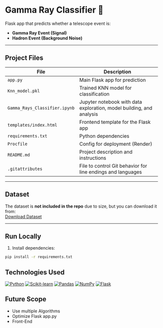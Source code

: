 # Gamma Ray Classifier 🚀

Flask app that predicts whether a telescope event is:  
- **Gamma Ray Event (Signal)**  
- **Hadron Event (Background Noise)**  

---

## Project Files

| File | Description |
|------|-------------|
| `app.py` | Main Flask app for prediction |
| `Knn_model.pkl` | Trained KNN model for classification |
| `Gamma_Rays_Classifier.ipynb` | Jupyter notebook with data exploration, model building, and analysis |
| `templates/index.html` | Frontend template for the Flask app |
| `requirements.txt` | Python dependencies |
| `Procfile` | Config for deployment (Render) |
| `README.md` | Project description and instructions |
| `.gitattributes` | File to control Git behavior for line endings and languages |

---

## Dataset

The dataset is **not included in the repo** due to size, but you can download it from:  
[Download Dataset](https://archive.ics.uci.edu/dataset/159/magic+gamma+telescope)

---

## Run Locally

1. Install dependencies:
```bash
pip install -r requirements.txt
```
## Technologies Used

[![Python](https://forthebadge.com/images/badges/made-with-python.svg)](https://www.python.org/)
[![Scikit-learn](https://img.shields.io/badge/scikit--learn-ff9900?style=for-the-badge&logo=scikit-learn&logoColor=white)](https://scikit-learn.org/)
[![Pandas](https://img.shields.io/badge/pandas-150458?style=for-the-badge&logo=pandas&logoColor=white)](https://pandas.pydata.org/)
[![NumPy](https://img.shields.io/badge/numpy-013243?style=for-the-badge&logo=numpy&logoColor=white)](https://numpy.org/)
[![Flask](https://img.shields.io/badge/flask-000000?style=for-the-badge&logo=flask&logoColor=white)](https://flask.palletsprojects.com/)


## Future Scope
- Use multiple Algorithms
- Optimize Flask app.py
- Front-End






